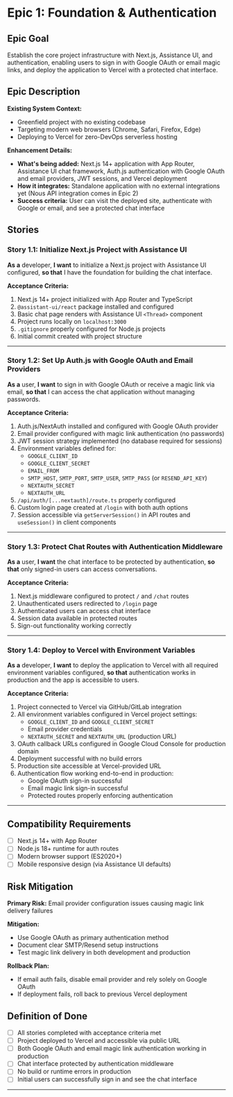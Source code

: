 # Epic 1: Foundation & Authentication

## Epic Goal

Establish the core project infrastructure with Next.js, Assistance UI, and authentication, enabling users to sign in with Google OAuth or email magic links, and deploy the application to Vercel with a protected chat interface.

## Epic Description

**Existing System Context:**
- Greenfield project with no existing codebase
- Targeting modern web browsers (Chrome, Safari, Firefox, Edge)
- Deploying to Vercel for zero-DevOps serverless hosting

**Enhancement Details:**
- **What's being added:** Next.js 14+ application with App Router, Assistance UI chat framework, Auth.js authentication with Google OAuth and email providers, JWT sessions, and Vercel deployment
- **How it integrates:** Standalone application with no external integrations yet (Nous API integration comes in Epic 2)
- **Success criteria:** User can visit the deployed site, authenticate with Google or email, and see a protected chat interface

## Stories

### Story 1.1: Initialize Next.js Project with Assistance UI

**As a** developer,
**I want** to initialize a Next.js project with Assistance UI configured,
**so that** I have the foundation for building the chat interface.

**Acceptance Criteria:**
1. Next.js 14+ project initialized with App Router and TypeScript
2. `@assistant-ui/react` package installed and configured
3. Basic chat page renders with Assistance UI `<Thread>` component
4. Project runs locally on `localhost:3000`
5. `.gitignore` properly configured for Node.js projects
6. Initial commit created with project structure

---

### Story 1.2: Set Up Auth.js with Google OAuth and Email Providers

**As a** user,
**I want** to sign in with Google OAuth or receive a magic link via email,
**so that** I can access the chat application without managing passwords.

**Acceptance Criteria:**
1. Auth.js/NextAuth installed and configured with Google OAuth provider
2. Email provider configured with magic link authentication (no passwords)
3. JWT session strategy implemented (no database required for sessions)
4. Environment variables defined for:
   - `GOOGLE_CLIENT_ID`
   - `GOOGLE_CLIENT_SECRET`
   - `EMAIL_FROM`
   - `SMTP_HOST`, `SMTP_PORT`, `SMTP_USER`, `SMTP_PASS` (or `RESEND_API_KEY`)
   - `NEXTAUTH_SECRET`
   - `NEXTAUTH_URL`
5. `/api/auth/[...nextauth]/route.ts` properly configured
6. Custom login page created at `/login` with both auth options
7. Session accessible via `getServerSession()` in API routes and `useSession()` in client components

---

### Story 1.3: Protect Chat Routes with Authentication Middleware

**As a** user,
**I want** the chat interface to be protected by authentication,
**so that** only signed-in users can access conversations.

**Acceptance Criteria:**
1. Next.js middleware configured to protect `/` and `/chat` routes
2. Unauthenticated users redirected to `/login` page
3. Authenticated users can access chat interface
4. Session data available in protected routes
5. Sign-out functionality working correctly

---

### Story 1.4: Deploy to Vercel with Environment Variables

**As a** developer,
**I want** to deploy the application to Vercel with all required environment variables configured,
**so that** authentication works in production and the app is accessible to users.

**Acceptance Criteria:**
1. Project connected to Vercel via GitHub/GitLab integration
2. All environment variables configured in Vercel project settings:
   - `GOOGLE_CLIENT_ID` and `GOOGLE_CLIENT_SECRET`
   - Email provider credentials
   - `NEXTAUTH_SECRET` and `NEXTAUTH_URL` (production URL)
3. OAuth callback URLs configured in Google Cloud Console for production domain
4. Deployment successful with no build errors
5. Production site accessible at Vercel-provided URL
6. Authentication flow working end-to-end in production:
   - Google OAuth sign-in successful
   - Email magic link sign-in successful
   - Protected routes properly enforcing authentication

---

## Compatibility Requirements

- [ ] Next.js 14+ with App Router
- [ ] Node.js 18+ runtime for auth routes
- [ ] Modern browser support (ES2020+)
- [ ] Mobile responsive design (via Assistance UI defaults)

## Risk Mitigation

**Primary Risk:** Email provider configuration issues causing magic link delivery failures

**Mitigation:**
- Use Google OAuth as primary authentication method
- Document clear SMTP/Resend setup instructions
- Test magic link delivery in both development and production

**Rollback Plan:**
- If email auth fails, disable email provider and rely solely on Google OAuth
- If deployment fails, roll back to previous Vercel deployment

## Definition of Done

- [ ] All stories completed with acceptance criteria met
- [ ] Project deployed to Vercel and accessible via public URL
- [ ] Both Google OAuth and email magic link authentication working in production
- [ ] Chat interface protected by authentication middleware
- [ ] No build or runtime errors in production
- [ ] Initial users can successfully sign in and see the chat interface

---
